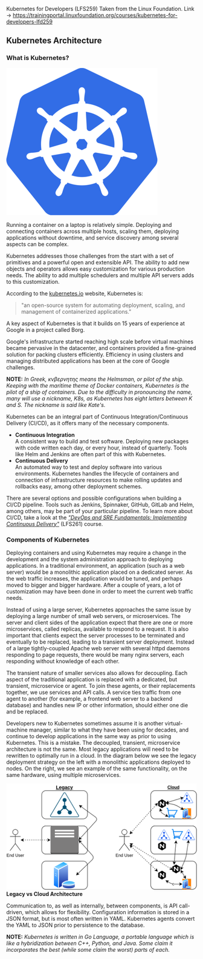 Kubernetes for Developers (LFS259)
Taken from the Linux Foundation. Link -> https://trainingportal.linuxfoundation.org/courses/kubernetes-for-developers-lfd259

## Kubernetes Architecture
### What is Kubernetes?

![what is kubernetes](../../assets/Pasted%20image%2020250611121207.png)

Running a container on a laptop is relatively simple. Deploying and connecting containers across multiple hosts, scaling them, deploying applications without downtime, and service discovery among several aspects can be complex.

Kubernetes addresses those challenges from the start with a set of primitives and a powerful open and extensible API. The ability to add new objects and operators allows easy customization for various production needs. The ability to add multiple schedulers and multiple API servers adds to this customization.

According to the [kubernetes.io](https://kubernetes.io/) website, Kubernetes is:
> "an open-source system for automating deployment, scaling, and management of containerized applications."

A key aspect of Kubernetes is that it builds on 15 years of experience at Google in a project called Borg.

Google's infrastructure started reaching high scale before virtual machines became pervasive in the datacenter, and containers provided a fine-grained solution for packing clusters efficiently. Efficiency in using clusters and managing distributed applications has been at the core of Google challenges.

**NOTE:**
*In Greek, κνβερνητης means the Helmsman, or pilot of the ship. Keeping with the maritime theme of Docker containers, Kubernetes is the pilot of a ship of containers. Due to the difficulty in pronouncing the name, many will use a nickname, K8s, as Kubernetes has eight letters between K and S. The nickname is said like Kate's.*

Kubernetes can be an integral part of Continuous Integration/Continuous Delivery (CI/CD), as it offers many of the necessary components.

- **Continuous Integration**  
    A consistent way to build and test software. Deploying new packages with code written each day, or every hour, instead of quarterly. Tools like Helm and Jenkins are often part of this with Kubernetes.
- **Continuous Delivery**  
    An automated way to test and deploy software into various environments. Kubernetes handles the lifecycle of containers and connection of infrastructure resources to make rolling updates and rollbacks easy, among other deployment schemes.

There are several options and possible configurations when building a CI/CD pipeline. Tools such as Jenkins, Spinnaker, GitHub, GitLab and Helm, among others, may be part of your particular pipeline. To learn more about CI/CD, take a look at the [_"DevOps and SRE Fundamentals: Implementing Continuous Delivery"_](https://training.linuxfoundation.org/training/devops-and-sre-fundamentals-implementing-continuous-delivery-lfs261/) (LFS261) course.

### Components of Kubernetes
Deploying containers and using Kubernetes may require a change in the development and the system administration approach to deploying applications. In a traditional environment, an application (such as a web server) would be a monolithic application placed on a dedicated server. As the web traffic increases, the application would be tuned, and perhaps moved to bigger and bigger hardware. After a couple of years, a lot of customization may have been done in order to meet the current web traffic needs.

Instead of using a large server, Kubernetes approaches the same issue by deploying a large number of small web servers, or microservices. The server and client sides of the application expect that there are one or more microservices, called replicas, available to respond to a request. It is also important that clients expect the server processes to be terminated and eventually to be replaced, leading to a transient server deployment. Instead of a large tightly-coupled Apache web server with several httpd daemons responding to page requests, there would be many nginx servers, each responding without knowledge of each other.

The transient nature of smaller services also allows for decoupling. Each aspect of the traditional application is replaced with a dedicated, but transient, microservice or agent. To join these agents, or their replacements together, we use services and API calls. A service ties traffic from one agent to another (for example, a frontend web server to a backend database) and handles new IP or other information, should either one die and be replaced.

Developers new to Kubernetes sometimes assume it is another virtual-machine manager, similar to what they have been using for decades, and continue to develop applications in the same way as prior to using Kubernetes. This is a mistake. The decoupled, transient, microservice architecture is not the same. Most legacy applications will need to be rewritten to optimally run in a cloud. In the diagram below we see the legacy deployment strategy on the left with a monolithic applications deployed to nodes. On the right, we see an example of the same functionality, on the same hardware, using multiple microservices.

![legacy vs cloud architecture](../../assets/Pasted%20image%2020250611121547.png)
**Legacy vs Cloud Architecture**

Communication to, as well as internally, between components, is API call-driven, which allows for flexibility. Configuration information is stored in a JSON format, but is most often written in YAML. Kubernetes agents convert the YAML to JSON prior to persistence to the database.

**NOTE:**
*Kubernetes is written in Go Language, a portable language which is like a hybridization between C++, Python, and Java. Some claim it incorporates the best (while some claim the worst) parts of each.*



